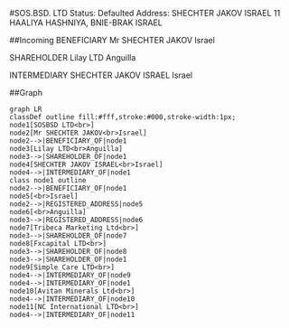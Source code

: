 #SOS.BSD. LTD
Status: Defaulted
Address: SHECHTER JAKOV ISRAEL 11 HAALIYA HASHNIYA, BNIE-BRAK ISRAEL

##Incoming
BENEFICIARY
Mr SHECHTER JAKOV
Israel


SHAREHOLDER
Lilay LTD
Anguilla


INTERMEDIARY
SHECHTER JAKOV ISRAEL
Israel



##Graph
```mermaid
graph LR
classDef outline fill:#fff,stroke:#000,stroke-width:1px;
node1[SOSBSD LTD<br>]
node2[Mr SHECHTER JAKOV<br>Israel]
node2-->|BENEFICIARY_OF|node1
node3[Lilay LTD<br>Anguilla]
node3-->|SHAREHOLDER_OF|node1
node4[SHECHTER JAKOV ISRAEL<br>Israel]
node4-->|INTERMEDIARY_OF|node1
class node1 outline
node2-->|BENEFICIARY_OF|node1
node5[<br>Israel]
node2-->|REGISTERED_ADDRESS|node5
node6[<br>Anguilla]
node3-->|REGISTERED_ADDRESS|node6
node7[Tribeca Marketing Ltd<br>]
node3-->|SHAREHOLDER_OF|node7
node8[Fxcapital LTD<br>]
node3-->|SHAREHOLDER_OF|node8
node3-->|SHAREHOLDER_OF|node1
node9[Simple Care LTD<br>]
node4-->|INTERMEDIARY_OF|node9
node4-->|INTERMEDIARY_OF|node1
node10[Avitan Minerals Ltd<br>]
node4-->|INTERMEDIARY_OF|node10
node11[NC International LTD<br>]
node4-->|INTERMEDIARY_OF|node11
```